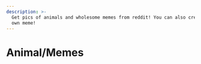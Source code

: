 ```yaml
---
description: >-
  Get pics of animals and wholesome memes from reddit! You can also create your
  own meme!
---
```


# Animal/Memes

## 



